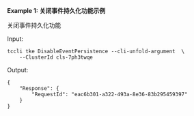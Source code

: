**Example 1: 关闭事件持久化功能示例**

关闭事件持久化功能

Input: 

```
tccli tke DisableEventPersistence --cli-unfold-argument  \
    --ClusterId cls-7ph3twqe
```

Output: 
```
{
    "Response": {
        "RequestId": "eac6b301-a322-493a-8e36-83b295459397"
    }
}
```


